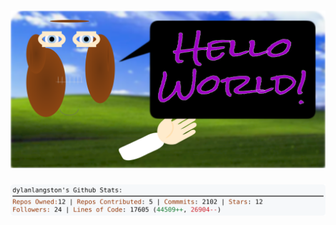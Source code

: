 <!-- 
Version 2.0.202
Built Fri Feb 07 2025 05:07:46 GMT+0000 (Coordinated Universal Time)
-->

<h1 align="center">
  <a href="https://github.com/dylanlangston/dylanlangston/tree/master/src" title="Click to View Source">
    <picture width="100%" alt="Dylan">
      <source media="(prefers-color-scheme: dark)" srcset="dylan-dark.svg?version=2.0.202">
      <img src="dylan-light.svg?version=2.0.202" alt="Dylan">
    </picture>
  </a>
</h1>

<div align="center">
  <picture width="100%" alt="Profile Info and Stats">
    <source media="(prefers-color-scheme: dark)" srcset="stats-dark.svg?version=2.0.202">
    <img src="stats-light.svg?version=2.0.202" alt="Profile Info and Stats">
  </picture>
</div>

